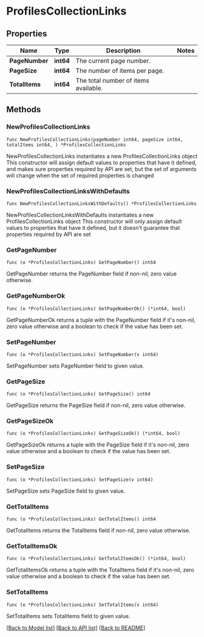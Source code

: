 # ProfilesCollectionLinks

## Properties

Name | Type | Description | Notes
------------ | ------------- | ------------- | -------------
**PageNumber** | **int64** | The current page number. | 
**PageSize** | **int64** | The number of items per page. | 
**TotalItems** | **int64** | The total number of items available. | 

## Methods

### NewProfilesCollectionLinks

`func NewProfilesCollectionLinks(pageNumber int64, pageSize int64, totalItems int64, ) *ProfilesCollectionLinks`

NewProfilesCollectionLinks instantiates a new ProfilesCollectionLinks object
This constructor will assign default values to properties that have it defined,
and makes sure properties required by API are set, but the set of arguments
will change when the set of required properties is changed

### NewProfilesCollectionLinksWithDefaults

`func NewProfilesCollectionLinksWithDefaults() *ProfilesCollectionLinks`

NewProfilesCollectionLinksWithDefaults instantiates a new ProfilesCollectionLinks object
This constructor will only assign default values to properties that have it defined,
but it doesn't guarantee that properties required by API are set

### GetPageNumber

`func (o *ProfilesCollectionLinks) GetPageNumber() int64`

GetPageNumber returns the PageNumber field if non-nil, zero value otherwise.

### GetPageNumberOk

`func (o *ProfilesCollectionLinks) GetPageNumberOk() (*int64, bool)`

GetPageNumberOk returns a tuple with the PageNumber field if it's non-nil, zero value otherwise
and a boolean to check if the value has been set.

### SetPageNumber

`func (o *ProfilesCollectionLinks) SetPageNumber(v int64)`

SetPageNumber sets PageNumber field to given value.


### GetPageSize

`func (o *ProfilesCollectionLinks) GetPageSize() int64`

GetPageSize returns the PageSize field if non-nil, zero value otherwise.

### GetPageSizeOk

`func (o *ProfilesCollectionLinks) GetPageSizeOk() (*int64, bool)`

GetPageSizeOk returns a tuple with the PageSize field if it's non-nil, zero value otherwise
and a boolean to check if the value has been set.

### SetPageSize

`func (o *ProfilesCollectionLinks) SetPageSize(v int64)`

SetPageSize sets PageSize field to given value.


### GetTotalItems

`func (o *ProfilesCollectionLinks) GetTotalItems() int64`

GetTotalItems returns the TotalItems field if non-nil, zero value otherwise.

### GetTotalItemsOk

`func (o *ProfilesCollectionLinks) GetTotalItemsOk() (*int64, bool)`

GetTotalItemsOk returns a tuple with the TotalItems field if it's non-nil, zero value otherwise
and a boolean to check if the value has been set.

### SetTotalItems

`func (o *ProfilesCollectionLinks) SetTotalItems(v int64)`

SetTotalItems sets TotalItems field to given value.



[[Back to Model list]](../README.md#documentation-for-models) [[Back to API list]](../README.md#documentation-for-api-endpoints) [[Back to README]](../README.md)


